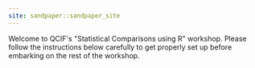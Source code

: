 ```yaml
---
site: sandpaper::sandpaper_site
---
```


Welcome to QCIF's "Statistical Comparisons using R" workshop. Please follow the 
instructions below carefully to get properly set up before embarking on the rest
of the workshop.
